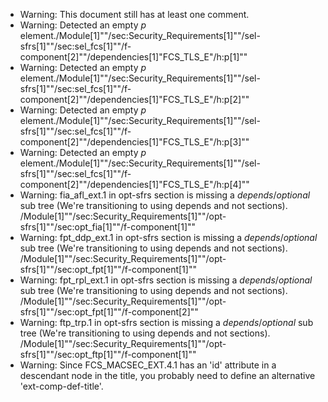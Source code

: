 * Warning: This document still has at least one comment.
* Warning: Detected an empty _p_ element./Module[1]""/sec:Security_Requirements[1]""/sel-sfrs[1]""/sec:sel_fcs[1]""/f-component[2]""/dependencies[1]"FCS_TLS_E"/h:p[1]""
* Warning: Detected an empty _p_ element./Module[1]""/sec:Security_Requirements[1]""/sel-sfrs[1]""/sec:sel_fcs[1]""/f-component[2]""/dependencies[1]"FCS_TLS_E"/h:p[2]""
* Warning: Detected an empty _p_ element./Module[1]""/sec:Security_Requirements[1]""/sel-sfrs[1]""/sec:sel_fcs[1]""/f-component[2]""/dependencies[1]"FCS_TLS_E"/h:p[3]""
* Warning: Detected an empty _p_ element./Module[1]""/sec:Security_Requirements[1]""/sel-sfrs[1]""/sec:sel_fcs[1]""/f-component[2]""/dependencies[1]"FCS_TLS_E"/h:p[4]""
* Warning: fia_afl_ext.1 in opt-sfrs section is missing a _depends_/_optional_ sub tree (We're transitioning to using depends and not sections). /Module[1]""/sec:Security_Requirements[1]""/opt-sfrs[1]""/sec:opt_fia[1]""/f-component[1]""
* Warning: fpt_ddp_ext.1 in opt-sfrs section is missing a _depends_/_optional_ sub tree (We're transitioning to using depends and not sections). /Module[1]""/sec:Security_Requirements[1]""/opt-sfrs[1]""/sec:opt_fpt[1]""/f-component[1]""
* Warning: fpt_rpl_ext.1 in opt-sfrs section is missing a _depends_/_optional_ sub tree (We're transitioning to using depends and not sections). /Module[1]""/sec:Security_Requirements[1]""/opt-sfrs[1]""/sec:opt_fpt[1]""/f-component[2]""
* Warning: ftp_trp.1 in opt-sfrs section is missing a _depends_/_optional_ sub tree (We're transitioning to using depends and not sections). /Module[1]""/sec:Security_Requirements[1]""/opt-sfrs[1]""/sec:opt_ftp[1]""/f-component[1]""
* Warning: Since FCS_MACSEC_EXT.4.1 has an 'id' attribute in a descendant node in the title, you probably need to define an alternative 'ext-comp-def-title'.
                       
